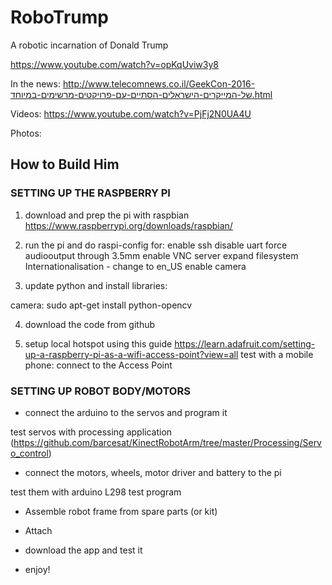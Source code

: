 # RoboTrump
A robotic incarnation of Donald Trump

https://www.youtube.com/watch?v=opKqUviw3y8

In the news:
http://www.telecomnews.co.il/GeekCon-2016-של-המייקרים-הישראלים-הסתיים-עם-פרויקטים-מרשימים-במיוחד.html

Videos:
https://www.youtube.com/watch?v=PjFj2N0UA4U

Photos:


## How to Build Him

### SETTING UP THE RASPBERRY PI

1) download and prep the pi with raspbian
https://www.raspberrypi.org/downloads/raspbian/

2) run the pi and do raspi-config for:
 enable ssh
 disable uart
 force audiooutput  through 3.5mm 
 enable VNC server
 expand filesystem
 Internationalisation - change to en_US
 enable camera

3) update python and install libraries:

camera:
sudo apt-get install python-opencv

4) download the code from github

5) setup local hotspot using this guide
https://learn.adafruit.com/setting-up-a-raspberry-pi-as-a-wifi-access-point?view=all
test with a mobile phone: connect to the Access Point

### SETTING UP ROBOT BODY/MOTORS

- connect the arduino to the servos and program it

test servos with processing application (https://github.com/barcesat/KinectRobotArm/tree/master/Processing/Servo_control)

- connect the motors, wheels, motor driver and battery to the pi

test them with arduino L298 test program

- Assemble robot frame from spare parts (or kit)

- Attach

- download the app and test it

- enjoy!



